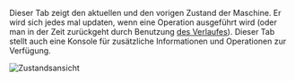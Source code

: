 Dieser Tab zeigt den aktuellen und den vorigen Zustand der Maschine. Er wird sich jedes mal updaten, wenn eine Operation ausgeführt wird (oder man in der Zeit zurückgeht durch Benutzung [des Verlaufes](../Verlauf.md)). Dieser Tab stellt auch eine Konsole für zusätzliche Informationen und Operationen zur Verfügung.

![Zustandsansicht](../../screenshots/Main%20View/State%20View.png) 
